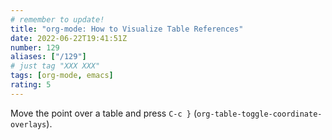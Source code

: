 ```yaml
---
# remember to update!
title: "org-mode: How to Visualize Table References"
date: 2022-06-22T19:41:51Z
number: 129
aliases: ["/129"]
# just tag "XXX XXX"
tags: [org-mode, emacs]
rating: 5
---
```


Move the point over a table and press `C-c }` (`org-table-toggle-coordinate-overlays`).
